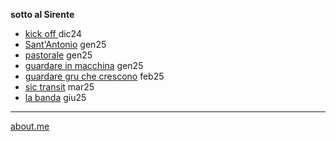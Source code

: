
**sotto al Sirente**  

- [kick off ](https://cacioman.github.io/t6x6-001.html) dic24
- [Sant'Antonio](https://cacioman.github.io/t6x6-101.html) gen25
- [pastorale](https://cacioman.github.io/t6x6-002.html) gen25
- [guardare in macchina](https://cacioman.github.io/t6x6-006.html) gen25  
- [guardare gru che crescono](https://cacioman.github.io/t6x6-011.html) feb25
- [sic transit](https://cacioman.github.io/t6x6-003.html) mar25
- [la banda](https://cacioman.github.io/t6x6-008.html) giu25

---
[about.me](https://about.me/cacioman) 

<!--  

**foto di piazza**  
- [CGIL pro Gaza](https://cacioman.github.io/perpiazze08.html) set25
- [tant*](https://cacioman.github.io/perpiazze07.html)  giu25
- [sorrisetti](https://cacioman.github.io/perpiazze06.html) mag25
- [Europa](https://cacioman.github.io/perpiazze05.html) mar25
- [decreto sicurezza](https://cacioman.github.io/perpiazze04.html) ott24  
- [pro Palestina](https://cacioman.github.io/perpiazze03.html) ott24  
- [contro il caporalato](https://cacioman.github.io/perpiazze02.html) giu24  
- [non una di meno](https://cacioman.github.io/perpiazze01.html) nov23
- [LGBTQ Plus Plus](https://cacioman.github.io/LGTBplusplus.html) giu23

**cartoline**  
- [verso l'Infinito e oltre](https://cacioman.github.io/cartoline00.html)  

**una settimana così**  


**altro**  
- ["vedo gente, faccio pose"](https://cacioman.substack.com) una newsletter di pensamenti ed esperienze fotografiche   
- [Video Insulsi](https://www.youtube.com/@ClaudioGatti44) il mio canale di video abbastanza insulsi (ma almeno durano poco)  
- [intera rete](https://cacioman.github.io/interarete.html) un libro sulla magia del trasporto pubblico romano   
- [leggere l'Orestea a Rebibbia](https://cacioman.github.io/LeggereOresteaRebibbia.pdf) un articolo sullo studio dei classici in carcere  

--!>  
